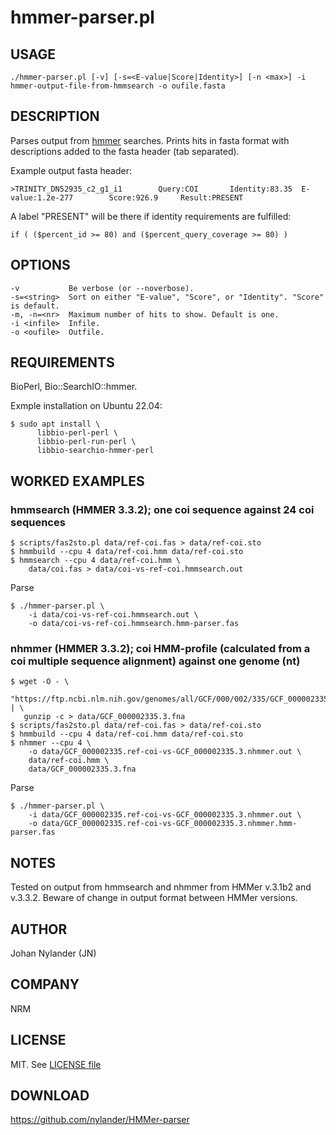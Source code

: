 # hmmer-parser.pl

## USAGE

    ./hmmer-parser.pl [-v] [-s=<E-value|Score|Identity>] [-n <max>] -i hmmer-output-file-from-hmmsearch -o oufile.fasta

## DESCRIPTION

Parses output from [hmmer](http://hmmer.org/) searches.
Prints hits in fasta format with descriptions added to the fasta header (tab separated).

Example output fasta header:

    >TRINITY_DN52935_c2_g1_i1        Query:COI       Identity:83.35  E-value:1.2e-277        Score:926.9     Result:PRESENT

A label "PRESENT" will be there if identity requirements are fulfilled:

    if ( ($percent_id >= 80) and ($percent_query_coverage >= 80) )

## OPTIONS

    -v           Be verbose (or --noverbose).
    -s=<string>  Sort on either "E-value", "Score", or "Identity". "Score" is default.
    -m, -n=<nr>  Maximum number of hits to show. Default is one.
    -i <infile>  Infile.
    -o <oufile>  Outfile.

## REQUIREMENTS

BioPerl, Bio::SearchIO::hmmer.

Exmple installation on Ubuntu 22.04:

    $ sudo apt install \
          libbio-perl-perl \
          libbio-perl-run-perl \
          libbio-searchio-hmmer-perl

## WORKED EXAMPLES

### hmmsearch (HMMER 3.3.2); one coi sequence against 24 coi sequences

    $ scripts/fas2sto.pl data/ref-coi.fas > data/ref-coi.sto
    $ hmmbuild --cpu 4 data/ref-coi.hmm data/ref-coi.sto
    $ hmmsearch --cpu 4 data/ref-coi.hmm \
        data/coi.fas > data/coi-vs-ref-coi.hmmsearch.out

Parse

    $ ./hmmer-parser.pl \
        -i data/coi-vs-ref-coi.hmmsearch.out \
        -o data/coi-vs-ref-coi.hmmsearch.hmm-parser.fas

### nhmmer (HMMER 3.3.2); coi HMM-profile (calculated from a coi multiple sequence alignment) against one genome (nt)

    $ wget -O - \
       "https://ftp.ncbi.nlm.nih.gov/genomes/all/GCF/000/002/335/GCF_000002335.3_Tcas5.2/GCF_000002335.3_Tcas5.2_genomic.fna.gz" | \
       gunzip -c > data/GCF_000002335.3.fna
    $ scripts/fas2sto.pl data/ref-coi.fas > data/ref-coi.sto
    $ hmmbuild --cpu 4 data/ref-coi.hmm data/ref-coi.sto
    $ nhmmer --cpu 4 \
        -o data/GCF_000002335.ref-coi-vs-GCF_000002335.3.nhmmer.out \
        data/ref-coi.hmm \
        data/GCF_000002335.3.fna

Parse

    $ ./hmmer-parser.pl \
        -i data/GCF_000002335.ref-coi-vs-GCF_000002335.3.nhmmer.out \
        -o data/GCF_000002335.ref-coi-vs-GCF_000002335.3.nhmmer.hmm-parser.fas

## NOTES

Tested on output from hmmsearch and nhmmer from HMMer v.3.1b2 and v.3.3.2.
Beware of change in output format between HMMer versions.

## AUTHOR

Johan Nylander (JN)

## COMPANY

NRM

## LICENSE

MIT. See [LICENSE file](LICENSE)

## DOWNLOAD

<https://github.com/nylander/HMMer-parser>
